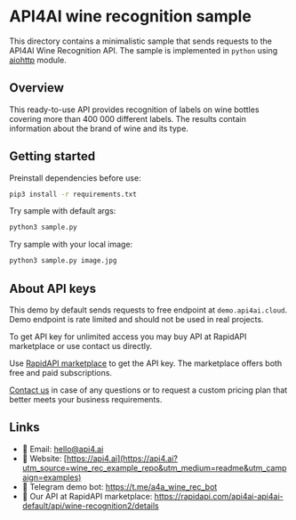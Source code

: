 # API4AI wine recognition sample

This directory contains a minimalistic sample that sends requests to the API4AI Wine Recognition API.
The sample is implemented in  `python` using [aiohttp](https://pypi.org/project/aiohttp/) module.


## Overview

This ready-to-use API provides recognition of labels on wine bottles covering more than 400 000 different labels. The results contain information about the brand of wine and its type.


## Getting started

Preinstall dependencies before use:

```bash
pip3 install -r requirements.txt
```

Try sample with default args:

```bash
python3 sample.py
```

Try sample with your local image:

```bash
python3 sample.py image.jpg
```


## About API keys

This demo by default sends requests to free endpoint at `demo.api4ai.cloud`.
Demo endpoint is rate limited and should not be used in real projects.

To get API key for unlimited access you may buy API at RapidAPI marketplace or
use contact us directly.

Use [RapidAPI marketplace](https://rapidapi.com/api4ai-api4ai-default/api/wine-recognition2/details) to get the API key. The marketplace offers both
free and paid subscriptions.

[Contact us](https://api4.ai/contacts?utm_source=wine_rec_example_repo&utm_medium=readme&utm_campaign=examples) in case of any questions or to request a custom pricing plan
that better meets your business requirements.


## Links

* 📩 Email: hello@api4.ai
* 🔗 Website: [https://api4.ai](https://api4.ai?utm_source=wine_rec_example_repo&utm_medium=readme&utm_campaign=examples)
* 🤖 Telegram demo bot: https://t.me/a4a_wine_rec_bot
* 🔵 Our API at RapidAPI marketplace: https://rapidapi.com/api4ai-api4ai-default/api/wine-recognition2/details
